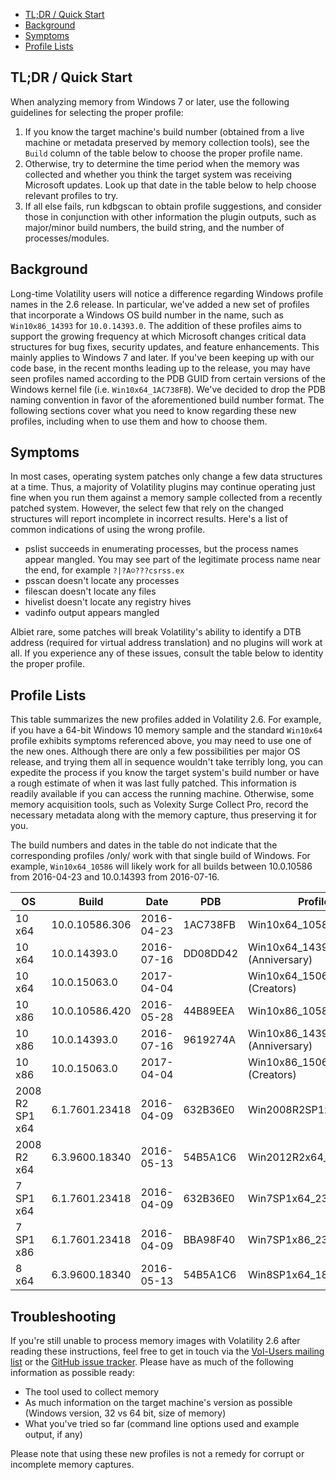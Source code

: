 - [TL;DR / Quick Start](2.6-Win-Profiles)
- [Background](2.6-Win-Profiles#background)
- [Symptoms](2.6-Win-Profiles#symptoms)
- [Profile Lists](2.6-Win-Profiles#profile-lists)

## TL;DR / Quick Start 

When analyzing memory from Windows 7 or later, use the following guidelines for selecting the proper profile:

1. If you know the target machine's build number (obtained from a live machine or metadata preserved by memory collection tools), see the `Build` column of the table below to choose the proper profile name.
2. Otherwise, try to determine the time period when the memory was collected and whether you think the target system was receiving Microsoft updates. Look up that date in the table below to help choose relevant profiles to try.
3. If all else fails, run kdbgscan to obtain profile suggestions, and consider those in conjunction with other information the plugin outputs, such as major/minor build numbers, the build string, and the number of processes/modules. 

## Background 

Long-time Volatility users will notice a difference regarding Windows profile names in the 2.6 release. In particular, we've added a new set of profiles that incorporate a Windows OS build number in the name, such as `Win10x86_14393` for `10.0.14393.0`. The addition of these profiles aims to support the growing frequency at which Microsoft changes critical data structures for bug fixes, security updates, and feature enhancements. This mainly applies to Windows 7 and later. If you've been keeping up with our code base, in the recent months leading up to the release, you may have seen profiles named according to the PDB GUID from certain versions of the Windows kernel file (i.e. `Win10x64_1AC738FB`). We've decided to drop the PDB naming convention in favor of the aforementioned build number format. The following sections cover what you need to know regarding these new profiles, including when to use them and how to choose them. 

## Symptoms

In most cases, operating system patches only change a few data structures at a time. Thus, a majority of Volatility plugins may continue operating just fine when you run them against a memory sample collected from a recently patched system. However, the select few that rely on the changed structures will report incomplete in incorrect results. Here's a list of common indications of using the wrong profile.

* pslist succeeds in enumerating processes, but the process names appear mangled. You may see part of the legitimate process name near the end, for example `?|?A☺???csrss.ex` 
* psscan doesn't locate any processes
* filescan doesn't locate any files
* hivelist doesn't locate any registry hives
* vadinfo output appears mangled

Albiet rare, some patches will break Volatility's ability to identify a DTB address (required for virtual address translation) and no plugins will work at all. If you experience any of these issues, consult the table below to identity the proper profile. 

## Profile Lists

This table summarizes the new profiles added in Volatility 2.6. For example, if you have a 64-bit Windows 10 memory sample and the standard `Win10x64` profile exhibits symptoms referenced above, you may need to use one of the new ones. Although there are only a few possibilities per major OS release, and trying them all in sequence wouldn't take terribly long, you can expedite the process if you know the target system's build number or have a rough estimate of when it was last fully patched. This information is readily available if you can access the running machine. Otherwise, some memory acquisition tools, such as Volexity Surge Collect Pro, record the necessary metadata along with the memory capture, thus preserving it for you.

The build numbers and dates in the table do not indicate that the corresponding profiles /only/ work with that single build of Windows. For example, `Win10x64_10586` will likely work for all builds between 10.0.10586 from 2016-04-23 and 10.0.14393 from 2016-07-16.

| OS | Build | Date | PDB | Profile | 
|----|-------|------|--------------|---------------|
| 10 x64 | 10.0.10586.306 | 2016-04-23 | 1AC738FB | Win10x64_10586 |
| 10 x64 | 10.0.14393.0 | 2016-07-16 | DD08DD42 | Win10x64_14393 (Anniversary) |
| 10 x64 | 10.0.15063.0 | 2017-04-04 | | Win10x64_15063 (Creators) |
| 10 x86 | 10.0.10586.420 | 2016-05-28 | 44B89EEA | Win10x86_10586 |
| 10 x86 | 10.0.14393.0 | 2016-07-16 | 9619274A | Win10x86_14393 (Anniversary) | 
| 10 x86 | 10.0.15063.0 | 2017-04-04 | | Win10x86_15063 (Creators) |
| 2008 R2 SP1 x64 | 6.1.7601.23418 | 2016-04-09 | 632B36E0 | Win2008R2SP1x64_23418 |
| 2008 R2 x64 | 6.3.9600.18340 | 2016-05-13 | 54B5A1C6 | Win2012R2x64_18340 |
| 7 SP1 x64 | 6.1.7601.23418 | 2016-04-09 | 632B36E0 | Win7SP1x64_23418 |
| 7 SP1 x86 | 6.1.7601.23418 | 2016-04-09 | BBA98F40 | Win7SP1x86_23418 |
| 8 x64 | 6.3.9600.18340 | 2016-05-13 | 54B5A1C6 | Win8SP1x64_18340 |

## Troubleshooting

If you're still unable to process memory images with Volatility 2.6 after reading these instructions, feel free to get in touch via the [Vol-Users mailing list](http://lists.volatilesystems.com/mailman/listinfo/vol-users) or the [GitHub issue tracker](https://github.com/volatilityfoundation/volatility/issues). Please have as much of the following information as possible ready:

* The tool used to collect memory 
* As much information on the target machine's version as possible (Windows version, 32 vs 64 bit, size of memory) 
* What you've tried so far (command line options used and example output, if any) 

Please note that using these new profiles is not a remedy for corrupt or incomplete memory captures. 
